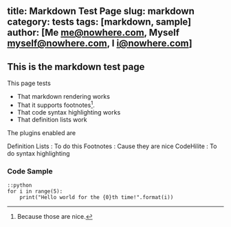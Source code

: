 title: Markdown Test Page
slug: markdown
category: tests
tags: [markdown, sample]
author: [Me <me@nowhere.com>, Myself <myself@nowhere.com>, I <i@nowhere.com>]
---
This is the markdown test page
------------------------------
This page tests

-   That markdown rendering works
-   That it supports footnotes[^1].
-   That code syntax highlighting works
-   That definition lists work

The plugins enabled are

Definition Lists
:   To do this
Footnotes
:   Cause they are nice
CodeHilite
:   To do syntax highlighting

[^1]: Because those are nice.

### Code Sample

    ::python
    for i in range(5):
        print("Hello world for the {0}th time!".format(i))
